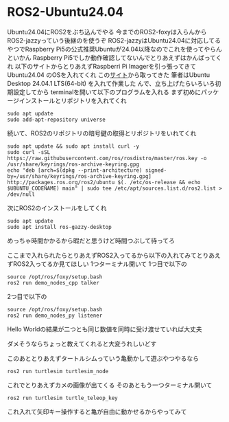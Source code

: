# ROS2-Ubuntu24.04
Ubuntu24.04にROS2をぶち込んでやる
今までのROS2-foxyは入らんからROS2-jazzyっていう後継のを使うぞ
ROS2-jazzyはUbuntu24.04に対応してるやつでRaspberry Pi5の公式推奨Ubuntuが24.04以降なのでこれを使ってやらんといかん
Raspberry Pi5でしか動作確認してないんでとりあえずはかんばってくれ
以下のサイトからとりあえずRaspberri Pi Imagerを引っ張ってきてUbuntu24.04 のOSを入れてくれ
この[サイト](https://www.raspberrypi.com/software/)から取ってきた
筆者はUbuntu Desktop 24.04.1 LTS(64-bit)
を入れて作業した
んで、立ち上げたらいろいろ初期設定してから
terminalを開いて以下のプログラムを入れる
まず初めにパッケージインストールとリポジトリを入れてくれ
```
sudo apt update
sudo add-apt-repository universe
```
続いて、ROS2のリポジトリの暗号鍵の取得とリポジトリをいれてくれ
```
sudo apt update && sudo apt install curl -y
sudo curl -sSL https://raw.githubusercontent.com/ros/rosdistro/master/ros.key -o /usr/share/keyrings/ros-archive-keyring.gpg 
echo "deb [arch=$(dpkg --print-architecture) signed-by=/usr/share/keyrings/ros-archive-keyring.gpg] http://packages.ros.org/ros2/ubuntu $(. /etc/os-release && echo $UBUNTU_CODENAME) main" | sudo tee /etc/apt/sources.list.d/ros2.list > /dev/null
```
次にROS2のインストールをしてくれ
```
sudo apt update
sudo apt install ros-gazzy-desktop
```
めっちゃ時間かかるから暇だと思うけど時間つぶして待ってろ

ここまで入れられたらとりあえずROS2入ってるから以下の入れてみてとりあえずROS2入ってるか見てほしい
1つターミナル開いて
1つ目で以下の
```
source /opt/ros/foxy/setup.bash
ros2 run demo_nodes_cpp talker
```
2つ目で以下の
```
source /opt/ros/foxy/setup.bash
ros2 run demo_nodes_py listener
```
Hello Worldの結果が二つとも同じ数値を同時に受け渡せていれば大丈夫

ダメそうならちょっと教えてくれると大変うれしいどす

このあととりあえずタートルシムっていう亀動かして遊ぶやつやるなら
```
ros2 run turtlesim turtlesim_node
```
これでとりあえずカメの画像が出てくる
そのあともう一つターミナル開いて
```
ros2 run turtlesim turtle_teleop_key

```
これ入れて矢印キー操作すると亀が自由に動かせるからやってみて
